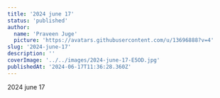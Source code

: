 ```yaml
---
title: '2024 june 17'
status: 'published'
author:
  name: 'Praveen Juge'
  picture: 'https://avatars.githubusercontent.com/u/13696888?v=4'
slug: '2024-june-17'
description: ''
coverImage: '../../images/2024-june-17-E5OD.jpg'
publishedAt: '2024-06-17T11:36:28.360Z'
---
```


2024 june 17